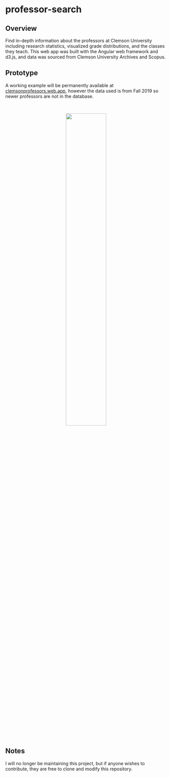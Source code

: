 # professor-search

## Overview
Find in-depth information about the professors at Clemson University including research statistics, visualized grade distributions, and the classes they teach. This web app was built with the Angular web framework and d3.js, and data was sourced from Clemson University Archives and Scopus.

## Prototype
A working example will be permanently available at [clemsonprofessors.web.app](https://clemsonprofessors.web.app/), however the data used is from Fall 2019 so newer professors are not in the database.

<br>
<p align="center">
<img width="50%" src="/github/professor_search_demo.gif"></img>
</p>

## Notes
I will no longer be maintaining this project, but if anyone wishes to contribute, they are free to clone and modify this repository.
